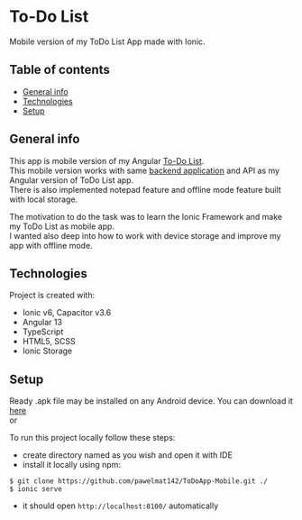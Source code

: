 # To-Do List

  Mobile version of my ToDo List App made with Ionic.
 
## Table of contents
* [General info](#general-info)
* [Technologies](#technologies)
* [Setup](#setup)

## General info
 This app is mobile version of my Angular [To-Do List](https://github.com/pawelmat142/ToDo-List-Angular). <br />
 This mobile version works with same [backend application](https://github.com/pawelmat142/ToDo-List-backend) and API as my Angular version of ToDo List app. <br />
 There is also implemented notepad feature and offline mode feature built with local storage. <br />
 
 The motivation to do the task was to learn the Ionic Framework and make my ToDo List as mobile app. <br /> 
 I wanted also deep into how to work with device storage and improve my app with offline mode. <br /> 
 
## Technologies
Project is created with:
* Ionic v6, Capacitor v3.6
* Angular 13 
* TypeScript
* HTML5, SCSS
* Ionic Storage

## Setup

Ready .apk file may be installed on any Android device. You can download it [here](https://drive.google.com/drive/folders/1OpUzcEuO5Mr3DBd4977ORzwrv-EduInr?hl=pl)
<br />
or 
<br />

To run this project locally follow these steps: 
* create directory named as you wish and open it with IDE
* install it locally using npm:
```
$ git clone https://github.com/pawelmat142/ToDoApp-Mobile.git ./
$ ionic serve
```
* it should open `http://localhost:8100/` automatically
